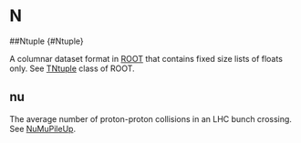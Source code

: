 # N

##Ntuple {#Ntuple}

A columnar dataset format in [ROOT](https://root.cern/) that contains fixed size lists of floats only. 
See [TNtuple](https://root.cern/doc/master/classTNtuple.html) class of ROOT.

## nu

The average number of proton-proton collisions in an LHC bunch crossing.
See [NuMuPileUp](https://twiki.cern.ch/twiki/bin/view/LHCb/NuMuPileUp).
